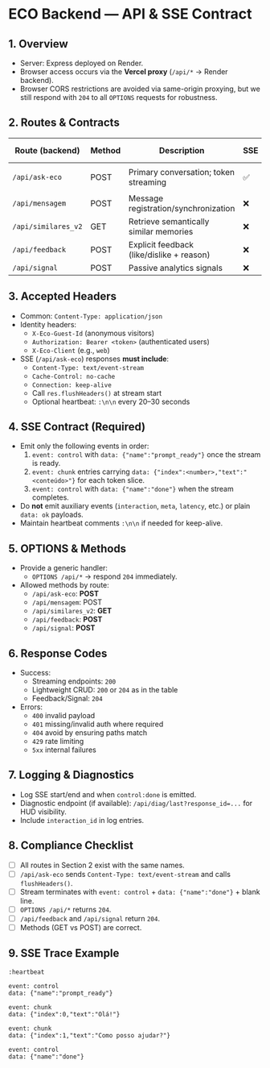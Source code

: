 # ECO Backend — API & SSE Contract

## 1. Overview
- Server: Express deployed on Render.
- Browser access occurs via the **Vercel proxy** (`/api/*` → Render backend).
- Browser CORS restrictions are avoided via same-origin proxying, but we still respond with `204` to all `OPTIONS` requests for robustness.

## 2. Routes & Contracts
| Route (backend)      | Method | Description                                | SSE | Expected Status | Stream Close |
|----------------------|--------|--------------------------------------------|-----|-----------------|--------------|
| `/api/ask-eco`       | POST   | Primary conversation; token streaming      | ✅  | 200             | `event: control` + `{"name":"done"}` |
| `/api/mensagem`      | POST   | Message registration/synchronization       | ❌  | 204             | — |
| `/api/similares_v2`  | GET    | Retrieve semantically similar memories     | ❌  | 200             | — |
| `/api/feedback`      | POST   | Explicit feedback (like/dislike + reason)  | ❌  | 204             | — |
| `/api/signal`        | POST   | Passive analytics signals                  | ❌  | 204             | — |

## 3. Accepted Headers
- Common: `Content-Type: application/json`
- Identity headers:
  - `X-Eco-Guest-Id` (anonymous visitors)
  - `Authorization: Bearer <token>` (authenticated users)
  - `X-Eco-Client` (e.g., `web`)
- SSE (`/api/ask-eco`) responses **must include**:
  - `Content-Type: text/event-stream`
  - `Cache-Control: no-cache`
  - `Connection: keep-alive`
  - Call `res.flushHeaders()` at stream start
  - Optional heartbeat: `:\n\n` every 20–30 seconds

## 4. SSE Contract (Required)
- Emit only the following events in order:
  1. `event: control` with `data: {"name":"prompt_ready"}` once the stream is ready.
  2. `event: chunk` entries carrying `data: {"index":<number>,"text":"<conteúdo>"}` for each token slice.
  3. `event: control` with `data: {"name":"done"}` when the stream completes.
- Do **not** emit auxiliary events (`interaction`, `meta`, `latency`, etc.) or plain `data: ok` payloads.
- Maintain heartbeat comments `:\n\n` if needed for keep-alive.

## 5. OPTIONS & Methods
- Provide a generic handler:
  - `OPTIONS /api/*` → respond `204` immediately.
- Allowed methods by route:
  - `/api/ask-eco`: **POST**
  - `/api/mensagem`: POST
  - `/api/similares_v2`: **GET**
  - `/api/feedback`: **POST**
  - `/api/signal`: **POST**

## 6. Response Codes
- Success:
  - Streaming endpoints: `200`
  - Lightweight CRUD: `200` or `204` as in the table
  - Feedback/Signal: `204`
- Errors:
  - `400` invalid payload
  - `401` missing/invalid auth where required
  - `404` avoid by ensuring paths match
  - `429` rate limiting
  - `5xx` internal failures

## 7. Logging & Diagnostics
- Log SSE start/end and when `control:done` is emitted.
- Diagnostic endpoint (if available): `/api/diag/last?response_id=...` for HUD visibility.
- Include `interaction_id` in log entries.

## 8. Compliance Checklist
- [ ] All routes in Section 2 exist with the same names.
- [ ] `/api/ask-eco` sends `Content-Type: text/event-stream` and calls `flushHeaders()`.
- [ ] Stream terminates with `event: control` + `data: {"name":"done"}` + blank line.
- [ ] `OPTIONS /api/*` returns `204`.
- [ ] `/api/feedback` and `/api/signal` return `204`.
- [ ] Methods (GET vs POST) are correct.

## 9. SSE Trace Example
```text
:heartbeat

event: control
data: {"name":"prompt_ready"}

event: chunk
data: {"index":0,"text":"Olá!"}

event: chunk
data: {"index":1,"text":"Como posso ajudar?"}

event: control
data: {"name":"done"}

```
